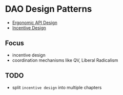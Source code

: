 # DAO Design Patterns

* [Ergonomic API Design](./api.md)
* [Incentive Design](./incentive.md)

## Focus
* incentive design
* coordination mechanisms like QV, Liberal Radicalism

## TODO

* split `incentive design` into multiple chapters